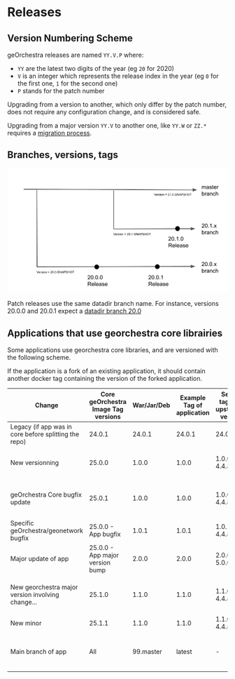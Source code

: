 # Releases

## Version Numbering Scheme

geOrchestra releases are named `YY.V.P` where:
 * `YY` are the latest two digits of the year (eg `20` for 2020)
 * `V` is an integer which represents the release index in the year (eg `0` for the first one, `1` for the second one)
 * `P` stands for the patch number

Upgrading from a version to another, which only differ by the patch number, does not require any configuration change, and is considered safe.

Upgrading from a major version `YY.V` to another one, like `YY.W` or `ZZ.*` requires a [migration process](https://github.com/georchestra/georchestra/blob/master/migrations).

## Branches, versions, tags

![branches](images/branches.jpg)

Patch releases use the same datadir branch name. For instance, versions 20.0.0 and 20.0.1 expect a [datadir branch 20.0](https://github.com/georchestra/datadir/tree/20.0)

## Applications that use georchestra core librairies

Some applications use georchestra core libraries, and are versioned with the following scheme.

If the application is a fork of an existing application, it should contain another docker tag containing the version of the forked application.

| Change                                                | Core geOrchestra Image Tag versions | War/Jar/Deb | Example Tag of application | Second tag (with upstream's version) | Description                                | App Branch |
|-------------------------------------------------------|-------------------------------------|-------------|----------------------------|--------------------------------------|--------------------------------------------|------------|
| Legacy (if app was in core before splitting the repo) | 24.0.1                              | 24.0.1      | 24.0.1                     | 24.0.1                               | keep legacy versionning                    |            |
| New versionning                                       | 25.0.0                              | 1.0.0       | 1.0.0                      | 1.0.0-4.4.8                          | Introduce two new tag versions             | 1.0.x      |
| geOrchestra Core bugfix update                        | 25.0.1                              | 1.0.0       | 1.0.0                      | 1.0.0-4.4.8                          | Doesn't change as nothing changed in App   | 1.0.x      |
| Specific geOrchestra/geonetwork bugfix                | 25.0.0 - App bugfix                 | 1.0.1       | 1.0.1                      | 1.0.1-4.4.8                          | fork version bump                          | 1.0.x      |
| Major update of app                                   | 25.0.0 - App major version bump     | 2.0.0       | 2.0.0                      | 2.0.0-5.0.0                          | Bump to major either                       | 2.0.x      |
| New georchestra major version involving change...     | 25.1.0                              | 1.1.0       | 1.1.0                      | 1.1.0-4.4.8                          | Bump minor accordingly with changes        | 1.1.x      |
| New minor                                             | 25.1.1                              | 1.1.0       | 1.1.0                      | 1.1.0-4.4.8                          | No change                                  | 1.1.x      |
| Main branch of app                                    | All                                 | 99.master   | latest                     | -                                    | Main branch should set a prefix of 99.main | main       |

